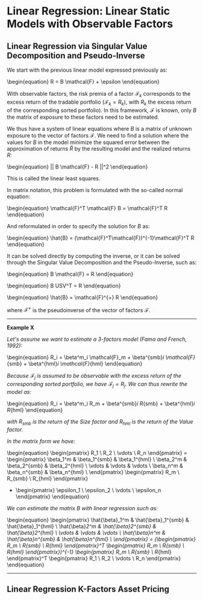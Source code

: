 # Linear Regression: Linear Static Models with Observable Factors
## Linear Regression via Singular Value Decomposition and Pseudo-Inverse

We start with the previous linear model expressed previously as:

\begin{equation}
R = B \mathcal{F} + \epsilon
\end{equation}


With observable factors, the risk premia of a factor $\mathcal{F}_k$ corresponds to the excess return of the tradable portfolio ($\mathcal{F}_k = R_k)$, with $R_k$ the excess return of the corresponding sorted portfolio).
In this framework, $\mathcal{F}$ is known, only $B$ the matrix of exposure to these factors need to be estimated. 

We thus have a system of linear equations where $B$ is a matrix of unknown exposure to the vector of factors $\mathcal{F}$. We need to find a solution where the values for $B$ in the model minimize the squared error between the approximation of returns $\hat{R}$ by the resulting model and the realized returns $R$:

\begin{equation}
|| B \mathcal{F} - R ||^2
\end{equation}

This is called the linear least squares.

In matrix notation, this problem is formulated with the so-called normal equation:

\begin{equation}
\mathcal{F}^T \mathcal{F} B = \mathcal{F}^T R
\end{equation}

And reformulated in order to specify the solution for $B$ as:

\begin{equation}
\hat{B} = (\mathcal{F}^T\mathcal{F})^{-1}\mathcal{F}^T R
\end{equation}

It can be solved directly by computing the inverse, or it can be solved through the Singular Value Decomposition and the Pseudo-Inverse, such as:

\begin{equation}
B \mathcal{F} = R
\end{equation}

\begin{equation}
B USV^T = R
\end{equation}

\begin{equation}
\hat{B} = \mathcal{F}^{+} R
\end{equation}

where $\mathcal{F}^{+}$ is the pseudoinverse of the vector of factors $\mathcal{F}$. 

---
**Example X**

*Let's assume we want to estimate a 3-factors model (Fama and French, 1992):*

\begin{equation}
R_i = \beta^m_i \mathcal{F}_m + \beta^{smb}_i \mathcal{F}_{smb} + \beta^{hml}_i \mathcal{F}_{hml}
\end{equation}

*Because $\mathcal{F}_j$ is assumed to be observable with the excess return of the corresponding sorted portfolio, we have $\mathcal{F}_j = R_j$. We can thus rewrite the model as:*

\begin{equation}
R_i = \beta^m_i R_m + \beta^{smb}_i R_{smb} + \beta^{hml}_i R_{hml}
\end{equation}


*with $R_{smb}$ is the return of the Size factor and $R_{hml}$ is the return of the Value factor.*

*In the matrix form we have:*

\begin{equation}
\begin{pmatrix}
R_1 \\
R_2 \\
\vdots \\
R_n
\end{pmatrix} = 
\begin{pmatrix}
\beta_1^m & \beta_1^{smb} & \beta_1^{hml} \\
\beta_2^m & \beta_2^{smb} & \beta_2^{hml} \\
\vdots & \vdots & \vdots \\
\beta_n^m & \beta_n^{smb} & \beta_n^{hml} \\
\end{pmatrix}
\begin{pmatrix}
R_m \\
R_{smb} \\ 
R_{hml}
\end{pmatrix}
+ \begin{pmatrix}
\epsilon_1 \\
\epsilon_2 \\
\vdots \\
\epsilon_n
\end{pmatrix}
\end{equation}

*We can estimate the matrix $B$ with linear regression such as:*

\begin{equation}
\begin{pmatrix}
\hat{\beta}_1^m & \hat{\beta}_1^{smb} & \hat{\beta}_1^{hml} \\
\hat{\beta}_2^m & \hat{\beta}_2^{smb} & \hat{\beta}_2^{hml} \\
\vdots & \vdots & \vdots \\
\hat{\beta}_n^m & \hat{\beta}_n^{smb} & \hat{\beta}_n^{hml} \\
\end{pmatrix} = 
(\begin{pmatrix}
R_m \\
R_{smb} \\ 
R_{hml}
\end{pmatrix}^T \begin{pmatrix}
R_m \\
R_{smb} \\ 
R_{hml}
\end{pmatrix})^{-1}
\begin{pmatrix}
R_m \\
R_{smb} \\ 
R_{hml}
\end{pmatrix}^T
\begin{pmatrix}
R_1 \\
R_2 \\
\vdots \\
R_n
\end{pmatrix}
\end{equation}

---

## Linear Regression K-Factors Asset Pricing